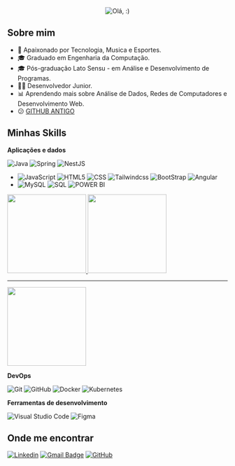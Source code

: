<div align="center">
  <img src="https://readme-typing-svg.herokuapp.com/?lines=Hello,+Word!+:);&font=Fira%20Code&size=28&color=ffffff&cursorColor=3498db&center=true&vCenter=true&width=550&height=70&pause=2000" alt="Olá, :)" />
</div>

## Sobre mim

- 🧠​ Apaixonado por Tecnologia, Musica e Esportes.
- 🎓 Graduado em Engenharia da Computação.
- 🎓 Pós-graduação Lato Sensu - em Análise e Desenvolvimento de Programas.
- 👨‍💻 Desenvolvedor Junior.
- 📊 Aprendendo mais sobre Análise de Dados, Redes de Computadores e Desenvolvimento Web.
- 😕 [GITHUB ANTIGO](https://github.com/Tasso-chaves)

## Minhas Skills

**Aplicações e dados**

![Java](https://img.shields.io/badge/-Java-333333?style=flat&logo=Java&logoColor=007396)
![Spring](https://img.shields.io/badge/-Spring-333333?style=flat&logo=Spring&logoColor=6CB52D)
![NestJS](https://img.shields.io/badge/-Nestjs-333333?style=flat&logo=Nestjs&logoColor=EA2854)

- ![JavaScript](https://img.shields.io/badge/-JavaScript-333333?style=flat&logo=javascript)
  ![HTML5](https://img.shields.io/badge/-HTML5-333333?style=flat&logo=HTML5)
  ![CSS](https://img.shields.io/badge/-CSS-333333?style=flat&logo=CSS3&logoColor=1572B6)
  ![Tailwindcss](https://img.shields.io/badge/-Tailwindcss-333333?style=flat&logo=tailwindcss&logoColor=1572B6)
  ![BootStrap](https://img.shields.io/badge/-Bootstrap-333333?style=flat&logo=Bootstrap&logoColor=8411FA)
  ![Angular](https://img.shields.io/badge/-Angular-333333?style=flat&logo=Angular&logoColor=C3002F)
- ![MySQL](https://img.shields.io/badge/-MySQL-333333?style=flat&logo=mysql)
  ![SQL](https://img.shields.io/badge/-SQL-0B75C8?style=flat&logo=sql)
  ![POWER BI](https://img.shields.io/badge/-POWER_BI-EFC42F?style=flat&logo=powerbi)

<a href="https://github.com/Tassochaves" title="Perfil do Tasso">
  <img height="180em" src="https://github-readme-stats.vercel.app/api/top-langs/?username=TassoChaves&layout=donut" />
</a>

<a href="https://github.com/Tassochaves" title="Perfil do Tasso">
  <img height="180em" src="https://github-readme-streak-stats.herokuapp.com/?user=TassoChaves&theme=dark" />
</a>
<hr>
<a href="https://github.com/Tassochaves" title="Perfil do Tasso">
  <img height="180em" src="https://github-profile-trophy.vercel.app/?username=Tassochaves" />
</a>

**DevOps**

![Git](https://img.shields.io/badge/-Git-333333?style=flat&logo=git)
![GitHub](https://img.shields.io/badge/-GitHub-333333?style=flat&logo=github)
![Docker](https://img.shields.io/badge/-Docker-333333?style=flat&logo=Docker&logoColor=1D63ED)
![Kubernetes](https://img.shields.io/badge/-Kubernetes-333333?style=flat&logo=Kubernetes&logoColor=1D63ED)

**Ferramentas de desenvolvimento**

![Visual Studio Code](https://img.shields.io/badge/-Visual%20Studio%20Code-333333?style=flat&logo=visual-studio-code&logoColor=007ACC)
![Figma](https://img.shields.io/badge/-Figma-333333?style=flat&logo=figma&logoColor=007ACC)

## Onde me encontrar

[![Linkedin](https://img.shields.io/badge/-Tassochaves-blue?style=flat-square&logo=Linkedin&logoColor=white&link=https://www.linkedin.com/in/tasso-chaves)](https://www.linkedin.com/in/tasso-chaves)
[![Gmail Badge](https://img.shields.io/badge/-tassochav@gmail.com-006bed?style=flat-square&logo=Gmail&logoColor=white&link=mailto:SEU-EMAIL)](mailto:SEU-EMAIL)
[![GitHub](https://img.shields.io/github/followers/Tassochaves?label=follow&style=social)](https://github.com/Tassochaves)
